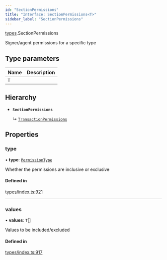 ```yaml
---
id: "SectionPermissions"
title: "Interface: SectionPermissions<T>"
sidebar_label: "SectionPermissions"
---
```


[types](../../../modules/Types/Types.md).SectionPermissions

Signer/agent permissions for a specific type

## Type parameters

| Name | Description |
| :------ | :------ |
| `T` |  |

## Hierarchy

- **`SectionPermissions`**

  ↳ [`TransactionPermissions`](../TransactionPermissions/TransactionPermissions.md)

## Properties

### type

• **type**: [`PermissionType`](../../../enums/Types/PermissionType/PermissionType.md)

Whether the permissions are inclusive or exclusive

#### Defined in

[types/index.ts:921](https://github.com/PolymeshAssociation/polymesh-sdk/blob/acc2284c/src/types/index.ts#L921)

___

### values

• **values**: `T`[]

Values to be included/excluded

#### Defined in

[types/index.ts:917](https://github.com/PolymeshAssociation/polymesh-sdk/blob/acc2284c/src/types/index.ts#L917)
